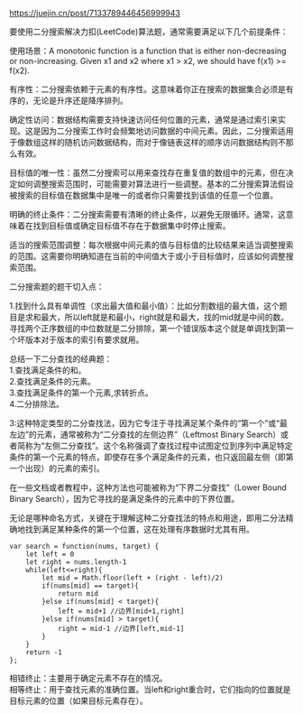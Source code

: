 https://juejin.cn/post/7133789446456999943 

要使用二分搜索解决力扣(LeetCode)算法题，通常需要满足以下几个前提条件： 

使用场景：A monotonic function is a function that is either non-decreasing or non-increasing. Given x1 and x2 where x1 > x2, we should have f(x1) >= f(x2).

有序性：二分搜索依赖于元素的有序性。这意味着你正在搜索的数据集合必须是有序的，无论是升序还是降序排列。     

确定性访问：数据结构需要支持快速访问任何位置的元素，通常是通过索引来实现。这是因为二分搜索工作时会频繁地访问数据的中间元素。因此，二分搜索适用于像数组这样的随机访问数据结构，而对于像链表这样的顺序访问数据结构则不那么有效。           

目标值的唯一性：虽然二分搜索可以用来查找存在重复值的数组中的元素，但在决定如何调整搜索范围时，可能需要对算法进行一些调整。基本的二分搜索算法假设被搜索的目标值在数据集中是唯一的或者你只需要找到该值的任意一个位置。             

明确的终止条件：二分搜索需要有清晰的终止条件，以避免无限循环。通常，这意味着在找到目标值或确定目标值不存在于数据集中时停止搜索。         

适当的搜索范围调整：每次根据中间元素的值与目标值的比较结果来适当调整搜索的范围。这需要你明确知道在当前的中间值大于或小于目标值时，应该如何调整搜索范围。           

二分搜索题的题干切入点：     

1.找到什么具有单调性（求出最大值和最小值）：比如分割数组的最大值，这个题目是求和最大，所以left就是和最小，right就是和最大，找的mid就是中间的数。   
寻找两个正序数组的中位数就是二分排除，第一个错误版本这个就是单调找到第一个坏版本对于版本的索引有要求就用。   

总结一下二分查找的经典题：    
1.查找满足条件的和。  
2.查找满足条件的元素。   
3.查找满足条件的第一个元素,求转折点。   
4.二分排除法。   


3:这种特定类型的二分查找法，因为它专注于寻找满足某个条件的“第一个”或“最左边”的元素，通常被称为“二分查找的左侧边界”（Leftmost Binary Search）或者简称为“左侧二分查找”。这个名称强调了查找过程中试图定位到序列中满足特定条件的第一个元素的特点，即使存在多个满足条件的元素，也只返回最左侧（即第一个出现）的元素的索引。        

在一些文档或者教程中，这种方法也可能被称为“下界二分查找”（Lower Bound Binary Search），因为它寻找的是满足条件的元素中的下界位置。     

无论是哪种命名方式，关键在于理解这种二分查找法的特点和用途，即用二分法精确地找到满足某种条件的第一个位置，这在处理有序数据时尤其有用。      


```code
var search = function(nums, target) {
    let left = 0
    let right = nums.length-1
    while(left<=right){
        let mid = Math.floor(left + (right - left)/2)
        if(nums[mid] == target){
            return mid
        }else if(nums[mid] < target){
            left = mid+1 //边界[mid+1,right]
        }else if(nums[mid] > target){
            right = mid-1 //边界[left,mid-1]
        }
    }
    return -1
};
```

相错终止：主要用于确定元素不存在的情况。     
相等终止：用于查找元素的准确位置。当left和right重合时，它们指向的位置就是目标元素的位置（如果目标元素存在）。       
